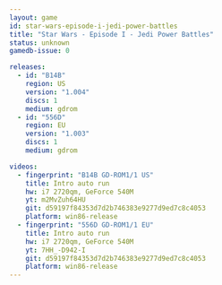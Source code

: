 ```yaml
---
layout: game
id: star-wars-episode-i-jedi-power-battles
title: "Star Wars - Episode I - Jedi Power Battles"
status: unknown
gamedb-issue: 0

releases:
  - id: "B14B"
    region: US
    version: "1.004"
    discs: 1
    medium: gdrom
  - id: "556D"
    region: EU
    version: "1.003"
    discs: 1
    medium: gdrom

videos:
  - fingerprint: "B14B GD-ROM1/1 US"
    title: Intro auto run
    hw: i7 2720qm, GeForce 540M
    yt: m2MvZuh64HU
    git: d59197f84353d7d2b746383e9277d9ed7c8c4053
    platform: win86-release
  - fingerprint: "556D GD-ROM1/1 EU"
    title: Intro auto run
    hw: i7 2720qm, GeForce 540M
    yt: 7HH_-D942-I
    git: d59197f84353d7d2b746383e9277d9ed7c8c4053
    platform: win86-release
---
```

